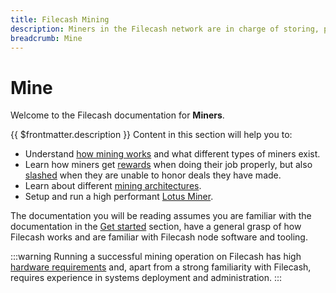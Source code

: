 ```yaml
---
title: Filecash Mining
description: Miners in the Filecash network are in charge of storing, providing content and issuing new blocks.
breadcrumb: Mine
---
```


# Mine

Welcome to the Filecash documentation for **Miners**.

{{ $frontmatter.description }} Content in this section will help you to:

- Understand [how mining works](how-mining-works.md) and what different types of miners exist.
- Learn how miners get [rewards](mining-rewards.md) when doing their job properly, but also [slashed](slashing.md) when they are unable to honor deals they have made.
- Learn about different [mining architectures](mining-architectures.md).
- Setup and run a high performant [Lotus Miner](lotus/README.md).

The documentation you will be reading assumes you are familiar with the documentation in the [Get started](../get-started) section, have a general grasp of how Filecash works and are familiar with Filecash node software and tooling.

:::warning
Running a successful mining operation on Filecash has high [hardware requirements](hardware-requirements.md) and, apart from a strong familiarity with Filecash, requires experience in systems deployment and administration.
:::
